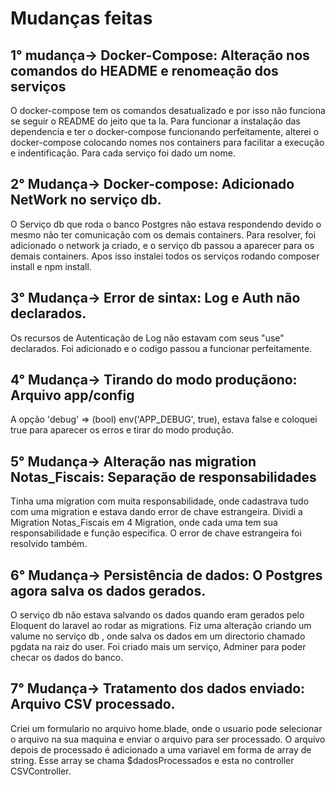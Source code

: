 # Mudanças feitas
## 1° mudança-> Docker-Compose: Alteração nos comandos do HEADME e renomeação dos serviços
O docker-compose tem os comandos desatualizado e por isso não funciona se seguir o README do jeito que ta la.
Para funcionar a instalação das dependencia e ter o docker-compose funcionando perfeitamente, alterei o 
docker-compose colocando nomes nos containers para facilitar a execução e indentificação. Para cada serviço foi dado um nome.

## 2° Mudança-> Docker-compose: Adicionado NetWork no serviço db.
O Serviço db que roda o banco Postgres não estava respondendo devido o mesmo não ter comunicação com os demais containers.
Para resolver, foi adicionado o network ja criado, e o serviço db passou a aparecer para os demais containers. Apos isso instalei todos os serviços rodando composer install e npm install. 

## 3° Mudança-> Error de sintax: Log e Auth não declarados.
Os recursos de Autenticação de Log não estavam com seus "use" declarados. Foi adicionado e o codigo passou a funcionar perfeitamente.

## 4° Mudança-> Tirando do modo produçãono: Arquivo app/config 
A opção 'debug' => (bool) env('APP_DEBUG', true), estava false e coloquei true para aparecer os erros e tirar do modo produção.

## 5° Mudança-> Alteração nas migration Notas_Fiscais: Separação de responsabilidades
Tinha uma migration com muita responsabilidade, onde cadastrava tudo com uma migration e estava dando error de chave 
estrangeira. Dividi a Migration Notas_Fiscais em 4 Migration, onde cada uma tem sua responsabilidade e função especifica.
O error de chave estrangeira foi resolvido também. 

## 6° Mudança-> Persistência de dados: O Postgres agora salva os dados gerados.
O serviço db não estava salvando os dados quando eram gerados pelo Eloquent do laravel ao rodar as migrations. Fiz uma alteração criando um valume no serviço db , onde salva os dados em um directorio chamado pgdata na raiz do user. Foi criado mais um serviço, Adminer para poder checar os dados do banco.

## 7° Mudança-> Tratamento dos dados enviado: Arquivo CSV processado.
Criei um formulario no arquivo home.blade, onde o usuario pode selecionar o arquivo na sua maquina e enviar o arquivo para ser processado. O arquivo depois de processado é adicionado a uma variavel em forma de array de string. Esse array se chama $dadosProcessados e esta no controller CSVController. 